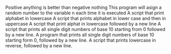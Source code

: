 Positive anything is better than negative nothing
This program will asign a random number to the variable n each time it is executed
A script that print alphabet in lowercase
A script that prints alphabet in lower case and then in uppercase
A script that print alphat in lowercase followed by a new line
A script that prints all single digit numbers of base 10 starting from 0 followed by a new line.
A program that prints all single digit numbers of base 10 starting form 0, followed by a new line.
A script that prints lowercase in reverse, followed by a new line.
